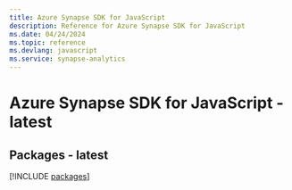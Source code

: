 ```yaml
---
title: Azure Synapse SDK for JavaScript
description: Reference for Azure Synapse SDK for JavaScript
ms.date: 04/24/2024
ms.topic: reference
ms.devlang: javascript
ms.service: synapse-analytics
---
```

# Azure Synapse SDK for JavaScript - latest
## Packages - latest
[!INCLUDE [packages](synapse-index.md)]